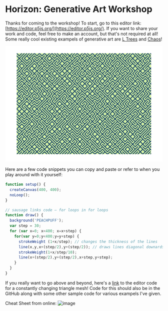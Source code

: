 # Horizon: Generative Art Workshop

Thanks for coming to the workshop! To start, go to this editor link: [https://editor.p5js.org/](https://editor.p5js.org/). If you want to share your work and code, feel free to make an account, but that's not required at all! Some really cool existing exampels of generative art are [L Trees](http://www.galaxykate.com/apps/Prototypes/LTrees/) and [Chaos](http://math.hws.edu/eck/js/edge-of-chaos/CA.html)! 

![example image](https://github.com/ClaireBookworm/generative-art-workshop/blob/main/example-image.png)

Here are a few code snippets you can copy and paste or refer to when you play around with it yourself:

```js
function setup() {
  createCanvas(400, 400);
  noLoop();
}
```

```js
// sausage links code — for loops in for loops
function draw() {
  background('PEACHPUFF');
  var step = 30;
  for (var x=0; x<400; x=x+step) {
    for(var y=0;y<400;y=y+step) {
      strokeWeight (1+x/step); // changes the thickness of the lines
      line(x,y,x+(step/2),y+(step/2)); // draws lines diagonal downards towards the right
      strokeWeight(1+x/step/10);
      line(x+(step/2),y+(step/2),x+step,y+step);
    }
  }
}
```

If you really want to go above and beyond, here's a [link](https://editor.p5js.org/ClaireBookworm/sketches/PLh8NtWgb) to the editor code for a constantly changing triangle mesh! Code for this should also be in the GitHub along with some other sample code for various exampels I've given.


Cheat Sheet from online:
![image](https://preview.redd.it/xnm71r8aehf21.png?width=1650&format=png&auto=webp&v=enabled&s=18bc30bee2443818ea7550447ce223603ae6c1d3)

